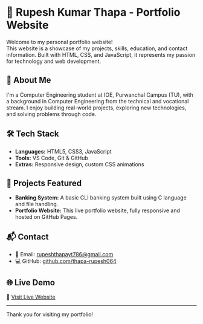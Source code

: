 # 💼 Rupesh Kumar Thapa - Portfolio Website

Welcome to my personal portfolio website!  
This website is a showcase of my projects, skills, education, and contact information. Built with HTML, CSS, and JavaScript, it represents my passion for technology and web development.

## 🚀 About Me

I'm a Computer Engineering student at IOE, Purwanchal Campus (TU), with a background in Computer Engineering from the technical and vocational stream. I enjoy building real-world projects, exploring new technologies, and solving problems through code.

## 🛠️ Tech Stack

- **Languages:** HTML5, CSS3, JavaScript  
- **Tools:** VS Code, Git & GitHub  
- **Extras:** Responsive design, custom CSS animations  

## 📁 Projects Featured

- **Banking System:** A basic CLI banking system built using C language and file handling.  
- **Portfolio Website:** This live portfolio website, fully responsive and hosted on GitHub Pages.

## 📬 Contact

- 📧 Email: rupeshthapayt786@gmail.com  
- 💻 GitHub: [github.com/thapa-rupesh064](https://github.com/thapa-rupesh064)

## 🌐 Live Demo

🔗 [Visit Live Website](http://127.0.0.1:5500/index.html)

---

Thank you for visiting my portfolio!
